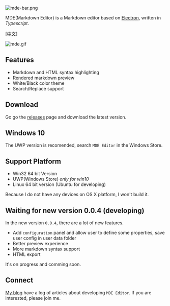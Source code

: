 ![mde-bar.png](https://ooo.0o0.ooo/2017/02/14/58a31a1041cf4.png)

MDE(Markdown Editor) is a Markdown editor based on [Electron](http://electron.atom.io/), written in *Typescript*.

\[[中文](./CN_README.md)\]

![mde.gif](https://ooo.0o0.ooo/2017/02/08/589af9da2cae8.gif)

## Features

- Markdown and HTML syntax highlighting
- Rendered markdown preview
- White/Black color theme
- Search/Replace support

## Download

Go go the [releases](https://github.com/ChannelOne/MDE/releases) page and download the latest version. 

## Windows 10

The UWP version is recomended, search `MDE Editor` in the Windows Store.

## Support Platform

- Win32 64 bit Version
- UWP(Windows Store) *only for win10*
- Linux 64 bit version (Ubuntu for developing)

Because I do not have any devices on OS X platform, I won't build it.

## Waiting for new version 0.0.4 (developing)

In the new version `0.0.4`, there are a lot of new features.

- Add `configuration` panel and allow user to define some properties, save user config in user data folder
- Better preview experience
- More markdown syntax support
- HTML export

It's on progress and comming soon.

## Connect

[My blog](http://blog.diverse.space/category/program/editor/) have a log of articles about
developing `MDE Editor`. If you are interested, please join me.
